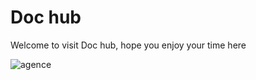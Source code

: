# Doc hub

Welcome to visit Doc hub, hope you enjoy your time here 



![agence](https://timgsa.baidu.com/timg?image&quality=80&size=b9999_10000&sec=1557666218839&di=06559b3804af0f905312055f133c72c9&imgtype=0&src=http%3A%2F%2Fimg.sytuku.com%2Fuptu%2Fyulantu%2F161010%2F5-1610100TR5.jpg)




